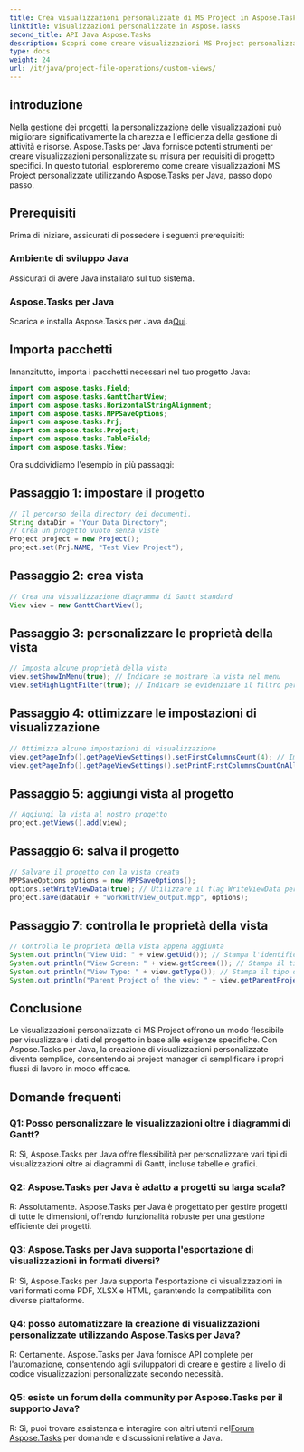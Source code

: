 ```yaml
---
title: Crea visualizzazioni personalizzate di MS Project in Aspose.Tasks
linktitle: Visualizzazioni personalizzate in Aspose.Tasks
second_title: API Java Aspose.Tasks
description: Scopri come creare visualizzazioni MS Project personalizzate senza sforzo utilizzando Aspose.Tasks per Java. Migliora l'efficienza della gestione dei progetti con visualizzazioni personalizzate.
type: docs
weight: 24
url: /it/java/project-file-operations/custom-views/
---
```

## introduzione
Nella gestione dei progetti, la personalizzazione delle visualizzazioni può migliorare significativamente la chiarezza e l'efficienza della gestione di attività e risorse. Aspose.Tasks per Java fornisce potenti strumenti per creare visualizzazioni personalizzate su misura per requisiti di progetto specifici. In questo tutorial, esploreremo come creare visualizzazioni MS Project personalizzate utilizzando Aspose.Tasks per Java, passo dopo passo.
## Prerequisiti
Prima di iniziare, assicurati di possedere i seguenti prerequisiti:
### Ambiente di sviluppo Java
Assicurati di avere Java installato sul tuo sistema.
### Aspose.Tasks per Java
 Scarica e installa Aspose.Tasks per Java da[Qui](https://releases.aspose.com/tasks/java/).
## Importa pacchetti
Innanzitutto, importa i pacchetti necessari nel tuo progetto Java:
```java
import com.aspose.tasks.Field;
import com.aspose.tasks.GanttChartView;
import com.aspose.tasks.HorizontalStringAlignment;
import com.aspose.tasks.MPPSaveOptions;
import com.aspose.tasks.Prj;
import com.aspose.tasks.Project;
import com.aspose.tasks.TableField;
import com.aspose.tasks.View;
```
Ora suddividiamo l'esempio in più passaggi:
## Passaggio 1: impostare il progetto
```java
// Il percorso della directory dei documenti.
String dataDir = "Your Data Directory";
// Crea un progetto vuoto senza viste
Project project = new Project();
project.set(Prj.NAME, "Test View Project");
```
## Passaggio 2: crea vista
```java
// Crea una visualizzazione diagramma di Gantt standard
View view = new GanttChartView();
```
## Passaggio 3: personalizzare le proprietà della vista
```java
// Imposta alcune proprietà della vista
view.setShowInMenu(true); // Indicare se mostrare la vista nel menu
view.setHighlightFilter(true); // Indicare se evidenziare il filtro per la vista
```
## Passaggio 4: ottimizzare le impostazioni di visualizzazione
```java
// Ottimizza alcune impostazioni di visualizzazione
view.getPageInfo().getPageViewSettings().setFirstColumnsCount(4); // Imposta il numero delle prime colonne da stampare su tutte le pagine
view.getPageInfo().getPageViewSettings().setPrintFirstColumnsCountOnAllPages(true); // Indica se stampare il numero specificato di prime colonne su tutte le pagine
```
## Passaggio 5: aggiungi vista al progetto
```java
// Aggiungi la vista al nostro progetto
project.getViews().add(view);
```
## Passaggio 6: salva il progetto
```java
// Salvare il progetto con la vista creata
MPPSaveOptions options = new MPPSaveOptions();
options.setWriteViewData(true); // Utilizzare il flag WriteViewData per rendere persistenti le modifiche di project.Views
project.save(dataDir + "workWithView_output.mpp", options);
```
## Passaggio 7: controlla le proprietà della vista
```java
// Controlla le proprietà della vista appena aggiunta
System.out.println("View Uid: " + view.getUid()); // Stampa l'identificatore univoco della vista
System.out.println("View Screen: " + view.getScreen()); // Stampa il tipo di schermata per la vista
System.out.println("View Type: " + view.getType()); // Stampa il tipo di vista
System.out.println("Parent Project of the view: " + view.getParentProject().get(Prj.NAME)); // Stampa il progetto principale della vista
```
## Conclusione
Le visualizzazioni personalizzate di MS Project offrono un modo flessibile per visualizzare i dati del progetto in base alle esigenze specifiche. Con Aspose.Tasks per Java, la creazione di visualizzazioni personalizzate diventa semplice, consentendo ai project manager di semplificare i propri flussi di lavoro in modo efficace.
## Domande frequenti
### Q1: Posso personalizzare le visualizzazioni oltre i diagrammi di Gantt?
R: Sì, Aspose.Tasks per Java offre flessibilità per personalizzare vari tipi di visualizzazioni oltre ai diagrammi di Gantt, incluse tabelle e grafici.
### Q2: Aspose.Tasks per Java è adatto a progetti su larga scala?
R: Assolutamente. Aspose.Tasks per Java è progettato per gestire progetti di tutte le dimensioni, offrendo funzionalità robuste per una gestione efficiente dei progetti.
### Q3: Aspose.Tasks per Java supporta l'esportazione di visualizzazioni in formati diversi?
R: Sì, Aspose.Tasks per Java supporta l'esportazione di visualizzazioni in vari formati come PDF, XLSX e HTML, garantendo la compatibilità con diverse piattaforme.
### Q4: posso automatizzare la creazione di visualizzazioni personalizzate utilizzando Aspose.Tasks per Java?
R: Certamente. Aspose.Tasks per Java fornisce API complete per l'automazione, consentendo agli sviluppatori di creare e gestire a livello di codice visualizzazioni personalizzate secondo necessità.
### Q5: esiste un forum della community per Aspose.Tasks per il supporto Java?
 R: Sì, puoi trovare assistenza e interagire con altri utenti nel[Forum Aspose.Tasks](https://forum.aspose.com/c/tasks/15) per domande e discussioni relative a Java.